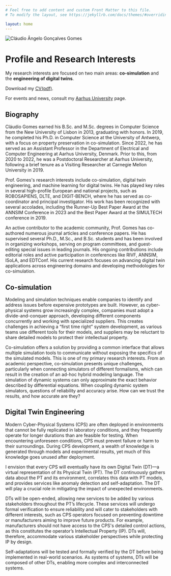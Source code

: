 ```yaml
---
# Feel free to add content and custom Front Matter to this file.
# To modify the layout, see https://jekyllrb.com/docs/themes/#overriding-theme-defaults

layout: home
---
```


<img src="https://pure.au.dk/portal/files/179044902/Foto_low.jpg" alt="Cláudio Ângelo Gonçalves Gomes" class="view_person_photo">

# Profile and Research Interests

My research interests are focused on two main areas: **co-simulation** and the **engineering of digital twins**.

Download my [CV(pdf)](./assets/cv/cv_claudio.pdf).

For events and news, consult my <a href="https://pure.au.dk/portal/en/claudio.gomes@ece.au.dk" target="_blank">Aarhus University</a> page.

## Biography  
Cláudio Gomes earned his B.Sc. and M.Sc. degrees in Computer Science from the New University of Lisbon in 2013, graduating with honors. In 2019, he completed his Ph.D. in Computer Science at the University of Antwerp, with a focus on property preservation in co-simulation. Since 2022, he has served as an Assistant Professor in the Department of Electrical and Computer Engineering at Aarhus University, Denmark. Prior to this, from 2020 to 2022, he was a Postdoctoral Researcher at Aarhus University, following a brief tenure as a Visiting Researcher at Carnegie Mellon University in 2019.

Prof. Gomes's research interests include co-simulation, digital twin engineering, and machine learning for digital twins. He has played key roles in several high-profile European and national projects, such as ROBOSAPIENS, DLTE, and DIGIT-BENCH, where he has served as co-coordinator and principal investigator. His work has been recognized with several accolades, including the Runner-Up Best Paper Award at the ANNSIM Conference in 2023 and the Best Paper Award at the SIMULTECH conference in 2019.

An active contributor to the academic community, Prof. Gomes has co-authored numerous journal articles and conference papers. He has supervised several Ph.D., M.Sc., and B.Sc. students and has been involved in organizing workshops, serving on program committees, and guest-editing special issues in leading journals. His ongoing contributions include editorial roles and active participation in conferences like RIVF, ANNSIM, ISoLA, and EDTConf. His current research focuses on advancing digital twin applications across engineering domains and developing methodologies for co-simulation.

## Co-simulation  
Modeling and simulation techniques enable companies to identify and address issues before expensive prototypes are built. However, as cyber-physical systems grow increasingly complex, companies must adopt a divide-and-conquer approach, developing different components concurrently and working with specialized suppliers. This creates challenges in achieving a “first time right” system development, as various teams use different tools for their models, and suppliers may be reluctant to share detailed models to protect their intellectual property.

Co-simulation offers a solution by providing a common interface that allows multiple simulation tools to communicate without exposing the specifics of the simulated models. This is one of my primary research interests. From an academic perspective, co-simulation presents unique challenges, particularly when connecting simulators of different formalisms, which can result in the creation of an ad-hoc hybrid modeling language. The simulation of dynamic systems can only approximate the exact behavior described by differential equations. When coupling dynamic system simulators, questions of reliability and accuracy arise. How can we trust the results, and how accurate are they?

## Digital Twin Engineering  
Modern Cyber-Physical Systems (CPS) are often deployed in environments that cannot be fully replicated in laboratory conditions, and they frequently operate for longer durations than are feasible for testing. When encountering unforeseen conditions, CPS must prevent failure or harm to their surroundings. During CPS development, a wealth of knowledge is generated through models and experimental results, yet much of this knowledge goes unused after deployment.

I envision that every CPS will eventually have its own Digital Twin (DT)—a virtual representation of its Physical Twin (PT). The DT continuously gathers data about the PT and its environment, correlates this data with PT models, and provides services like anomaly detection and self-adaptation. The DT will play a crucial role in mitigating the impact of unexpected environments.

DTs will be open-ended, allowing new services to be added by various stakeholders throughout the PT’s lifecycle. These services will undergo formal verification to ensure reliability and will cater to stakeholders with different interests, such as CPS operators focused on preventing downtime or manufacturers aiming to improve future products. For example, manufacturers should not have access to the CPS's detailed control actions, as this constitutes the operator’s Intellectual Property (IP). DTs will, therefore, accommodate various stakeholder perspectives while protecting IP by design.

Self-adaptations will be tested and formally verified by the DT before being implemented in real-world scenarios. As systems of systems, DTs will be composed of other DTs, enabling more complex and interconnected systems.
